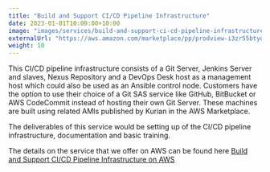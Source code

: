 ```yaml
---
title: "Build and Support CI/CD Pipeline Infrastructure"
date: 2023-01-01T10:00:00+10:00
image: "images/services/build-and-support-ci-cd-pipeline-infrastructure.jpg"
externalUrl: "https://aws.amazon.com/marketplace/pp/prodview-i3zr55btyo2ii?qid=1617238109971"
weight: 10
---
```


This CI/CD pipeline infrastructure consists of a Git Server, Jenkins Server and slaves, Nexus Repository and a DevOps Desk host as a management host which could also be used as an Ansible control node. Customers have the option to use their choice of a Git SAS service like GitHub, BitBucket or AWS CodeCommit instead of hosting their own Git Server. These machines are built using related AMIs published by Kurian in the AWS Marketplace.

The deliverables of this service would be setting up of the CI/CD pipeline infrastructure, documentation and basic training.

The details on the service that we offer on AWS can be found here [Build and Support CI/CD Pipeline Infrastructure on AWS](https://aws.amazon.com/marketplace/pp/prodview-i3zr55btyo2ii?qid=1617238109971)
